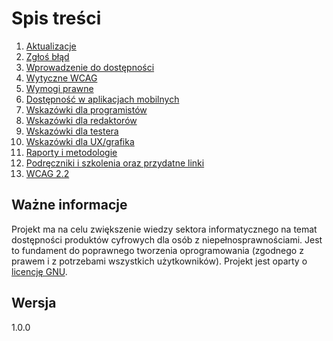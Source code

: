 # Spis treści

1. [Aktualizacje](./rozdzialy/1_Aktualizacja.md)
2. [Zgłoś błąd](./rozdzialy/2_Zglos_blad.md)
3. [Wprowadzenie do dostępności](./rozdzialy/3_Wprowadzenie_do_dostepnosci.md)
4. [Wytyczne WCAG](./rozdzialy/4_Wytyczne_WCAG.md)
5. [Wymogi prawne](./rozdzialy/5_Wymogi_prawne.md)
6. [Dostępność w aplikacjach mobilnych](./rozdzialy/6_Dostepnosc_w_aplikacjach_mobilnych.md)
7. [Wskazówki dla programistów](./rozdzialy/7_Wskazowki_dla_programistow.md)
8. [Wskazówki dla redaktorów](./rozdzialy/8_Wskazowki_dla_redaktorow.md)
9. [Wskazówki dla testera](./rozdzialy/9_Wskazowki_dla_testerow.md)
10. [Wskazówki dla UX/grafika](./rozdzialy/10_Wskazowki_dla_UX_grafikow.md)
11. [Raporty i metodologie](./rozdzialy/11_Raporty_i_metodologie.md)
12. [Podręczniki i szkolenia oraz przydatne linki](./rozdzialy/12_Podreczniki_i_szkolenia.md)
13. [WCAG 2.2](./rozdzialy/13_WCAG_2_2.md)

## Ważne informacje

Projekt ma na celu zwiększenie wiedzy sektora informatycznego na temat dostępności produktów cyfrowych dla osób z niepełnosprawnościami. Jest to fundament do poprawnego tworzenia oprogramowania (zgodnego z prawem i z potrzebami wszystkich użytkowników). Projekt jest oparty o [licencję GNU](LICENSE).

## Wersja

1.0.0
